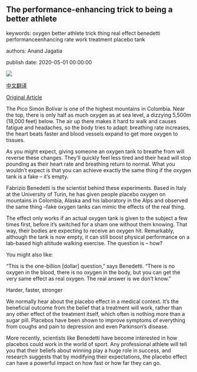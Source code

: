## The performance-enhancing trick to being a better athlete

keywords: oxygen better athlete trick thing real effect benedetti performanceenhancing rate work treatment placebo tank

authors: Anand Jagatia

publish date: 2020-05-01 00:00:00

![](https://ichef.bbci.co.uk/wwfeatures/live/624_351/images/live/p0/8c/0f/p08c0fzl.jpg)

[中文翻译](The%20performance-enhancing%20trick%20to%20being%20a%20better%20athlete_zh.md)

[Original Article](http://www.bbc.com/future/article/20200501-the-performance-enhancing-trick-to-being-a-better-athlete)

The Pico Simón Bolívar is one of the highest mountains in Colombia. Near the top, there is only half as much oxygen as at sea level, a dizzying 5,500m (18,000 feet) below. The air up there makes it hard to walk and causes fatigue and headaches, so the body tries to adapt: breathing rate increases, the heart beats faster and blood vessels expand to get more oxygen to tissues.

As you might expect, giving someone an oxygen tank to breathe from will reverse these changes. They’ll quickly feel less tired and their head will stop pounding as their heart rate and breathing return to normal. What you wouldn’t expect is that you can achieve exactly the same thing if the oxygen tank is a fake – it’s empty.

Fabrizio Benedetti is the scientist behind these experiments. Based in Italy at the University of Turin, he has given people placebo oxygen on mountains in Colombia, Alaska and his laboratory in the Alps and observed the same thing –fake oxygen tanks can mimic the effects of the real thing.

The effect only works if an actual oxygen tank is given to the subject a few times first, before it’s switched for a sham one without them knowing. That way, their bodies are expecting to receive an oxygen hit. Remarkably, although the tank is now empty, it can still boost physical performance on a lab-based high altitude walking exercise. The question is – how?

You might also like:

“This is the one-billion [dollar] question,” says Benedetti. “There is no oxygen in the blood, there is no oxygen in the body, but you can get the very same effect as real oxygen. The real answer is we don’t know.”

Harder, faster, stronger

We normally hear about the placebo effect in a medical context. It’s the beneficial outcome from the belief that a treatment will work, rather than any other effect of the treatment itself, which often is nothing more than a sugar pill. Placebos have been shown to improve symptoms of everything from coughs and pain to depression and even Parkinson’s disease.

More recently, scientists like Benedetti have become interested in how placebos could work in the world of sport. Any professional athlete will tell you that their beliefs about winning play a huge role in success, and research suggests that by modifying their expectations, the placebo effect can have a powerful impact on how fast or how far they can go.